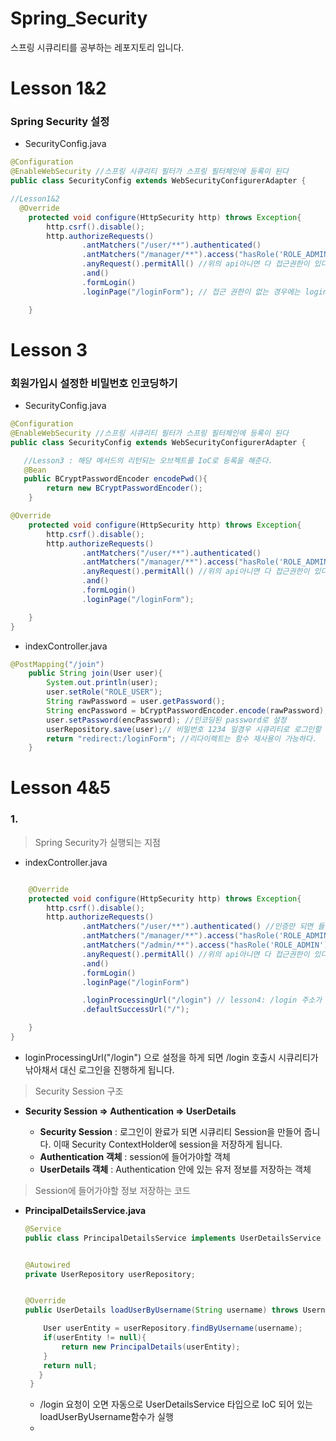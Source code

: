 # Spring_Security
스프링 시큐리티를 공부하는 레포지토리 입니다.


# Lesson 1&2

### Spring Security 설정
- SecurityConfig.java

```java
@Configuration
@EnableWebSecurity //스프링 시큐리티 필터가 스프링 필터체인에 등록이 된다
public class SecurityConfig extends WebSecurityConfigurerAdapter {

//Lesson1&2
  @Override
    protected void configure(HttpSecurity http) throws Exception{
        http.csrf().disable();
        http.authorizeRequests()
                .antMatchers("/user/**").authenticated()
                .antMatchers("/manager/**").access("hasRole('ROLE_ADMIN')")
                .anyRequest().permitAll() //위의 api아니면 다 접근권한이 있다.
                .and()
                .formLogin()
                .loginPage("/loginForm"); // 접근 권한이 없는 경우에는 loginForm으로 이동

    }

```

# Lesson 3

### 회원가입시 설정한 비밀번호 인코딩하기 

- SecurityConfig.java 

```java
@Configuration
@EnableWebSecurity //스프링 시큐리티 필터가 스프링 필터체인에 등록이 된다
public class SecurityConfig extends WebSecurityConfigurerAdapter {

   //Lesson3 : 해당 메서드의 리턴되는 오브젝트를 IoC로 등록을 해준다.
   @Bean
   public BCryptPasswordEncoder encodePwd(){
        return new BCryptPasswordEncoder();
    }

@Override
    protected void configure(HttpSecurity http) throws Exception{
        http.csrf().disable();
        http.authorizeRequests()
                .antMatchers("/user/**").authenticated()
                .antMatchers("/manager/**").access("hasRole('ROLE_ADMIN')")
                .anyRequest().permitAll() //위의 api아니면 다 접근권한이 있다.
                .and()
                .formLogin()
                .loginPage("/loginForm");

    }
}

```

- indexController.java

```java
@PostMapping("/join")
    public String join(User user){
        System.out.println(user);
        user.setRole("ROLE_USER");
        String rawPassword = user.getPassword();
        String encPassword = bCryptPasswordEncoder.encode(rawPassword);
        user.setPassword(encPassword); //인코딩된 password로 설정
        userRepository.save(user);// 비밀번호 1234 일경우 시큐리티로 로그인할 수 없음 그래서 인코딩을 해주어야함
        return "redirect:/loginForm"; //리다이렉트는 함수 재사용이 가능하다.
    }

```

# Lesson 4&5

### 1.

> Spring Security가 실행되는 지점
- indexController.java
```java

    @Override
    protected void configure(HttpSecurity http) throws Exception{
        http.csrf().disable();
        http.authorizeRequests()
                .antMatchers("/user/**").authenticated() //인증만 되면 들어갈 수 있는 주소!!
                .antMatchers("/manager/**").access("hasRole('ROLE_ADMIN') or hasRole('ROLE_MANAGER')") //manager도 되고 admin도 된다.
                .antMatchers("/admin/**").access("hasRole('ROLE_ADMIN')")
                .anyRequest().permitAll() //위의 api아니면 다 접근권한이 있다.
                .and()
                .formLogin()
                .loginPage("/loginForm")

                .loginProcessingUrl("/login") // lesson4: /login 주소가 호출이 되면 시큐리티가 낚아채서 대신 로그인을 진행해줍니다.
                .defaultSuccessUrl("/");

    }
}

```
- loginProcessingUrl("/login") 으로 설정을 하게 되면 /login 호출시 시큐리티가 낚아채서 대신 로그인을 진행하게 됩니다. 

> Security Session 구조 

  - **Security Session => Authentication => UserDetails**

    - **Security Session** : 로그인이 완료가 되면 시큐리티 Session을 만들어 줍니다. 이때 Security ContextHolder에 session을 저장하게 됩니다. 
    - **Authentication 객체** : session에 들어가야할 객체
    - **UserDetails 객체** : Authentication 안에 있는 유저 정보를 저장하는 객체
    
> Session에 들어가야할 정보 저장하는 코드 
   
 - **PrincipalDetailsService.java**
      ```java
      @Service
      public class PrincipalDetailsService implements UserDetailsService {


      @Autowired
      private UserRepository userRepository;


      @Override
      public UserDetails loadUserByUsername(String username) throws UsernameNotFoundException {

          User userEntity = userRepository.findByUsername(username);
          if(userEntity != null){
              return new PrincipalDetails(userEntity);
          }
          return null;
         }
       }

      ```
    - /login 요청이 오면 자동으로 UserDetailsService 타입으로 IoC 되어 있는 loadUserByUsername함수가 실행
    -


